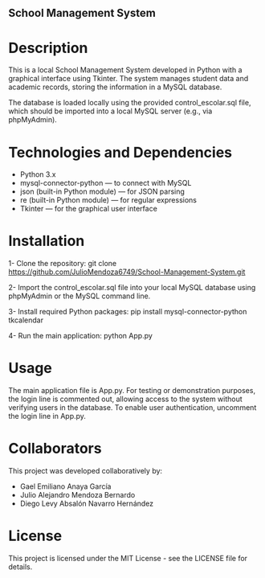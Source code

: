 ## School Management System

# Description
This is a local School Management System developed in Python with a graphical interface using Tkinter.
The system manages student data and academic records, storing the information in a MySQL database.

The database is loaded locally using the provided control_escolar.sql file, which should be imported into a local MySQL server (e.g., via phpMyAdmin).

# Technologies and Dependencies
- Python 3.x
- mysql-connector-python — to connect with MySQL
- json (built-in Python module) — for JSON parsing
- re (built-in Python module) — for regular expressions
- Tkinter — for the graphical user interface

# Installation
1-  Clone the repository:
git clone https://github.com/JulioMendoza6749/School-Management-System.git

2- Import the control_escolar.sql file into your local MySQL database using phpMyAdmin or the MySQL command line.

3- Install required Python packages:
pip install mysql-connector-python tkcalendar

4- Run the main application: 
python App.py

# Usage
The main application file is App.py.
For testing or demonstration purposes, the login line is commented out, allowing access to the system without verifying users in the database.
To enable user authentication, uncomment the login line in App.py.

# Collaborators
This project was developed collaboratively by:
- Gael Emiliano Anaya García
- Julio Alejandro Mendoza Bernardo
- Diego Levy Absalón Navarro Hernández

# License
This project is licensed under the MIT License - see the LICENSE file for details.
